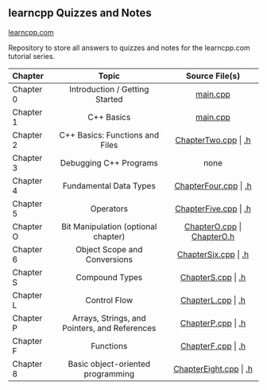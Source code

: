 ## learncpp Quizzes and Notes

[learncpp.com](https://www.learncpp.com/)

Repository to store all answers to quizzes and notes for the learncpp.com tutorial series.

Chapter | Topic | Source File(s)
:-- | :--: | :--:
Chapter 0 | Introduction / Getting Started | [main.cpp](./LearnCPP/main.cpp)
Chapter 1 | C++ Basics | [main.cpp](./LearnCPP/main.cpp)
Chapter 2 | C++ Basics: Functions and Files | [ChapterTwo.cpp](./LearnCPP/ChapterTwo.cpp) \| [.h](./LearnCPP/ChapterTwo.h)
Chapter 3 | Debugging C++ Programs | none
Chapter 4 | Fundamental Data Types | [ChapterFour.cpp](./LearnCPP/ChapterFour.cpp) \| [.h](./LearnCPP/ChapterFour.h)
Chapter 5 | Operators | [ChapterFive.cpp](./LearnCPP/ChapterFive.cpp) \| [.h](./LearnCPP/ChapterFive.h)
Chapter O | Bit Manipulation (optional chapter) | [ChapterO.cpp](./LearnCPP/ChapterO.cpp) \| [ChapterO.h](./LearnCPP/ChapterO.h)
Chapter 6 | Object Scope and Conversions | [ChapterSix.cpp](./LearnCPP/ChapterSix.cpp) \| [.h](./LearnCPP/ChapterSix.h)
Chapter S | Compound Types | [ChapterS.cpp](./LearnCPP/ChapterS.cpp) \| [.h](./LearnCPP/ChapterS.hpp)
Chapter L | Control Flow | [ChapterL.cpp](./LearnCPP/ChapterL.cpp) \| [.h](./LearnCPP/ChapterL.hpp)
Chapter P | Arrays, Strings, and Pointers, and References | [ChapterP.cpp](./LearnCPP/ChapterP.cpp) \| [.h](./LearnCPP/ChapterP.hpp)
Chapter F | Functions | [ChapterF.cpp](./LearnCPP/ChapterF.cpp) \| [.h](./LearnCPP/ChapterF.h)
Chapter 8 | Basic object-oriented programming | [ChapterEight.cpp](./LearnCPP/ChapterEight.cpp) \| [.h](./LearnCPP/ChapterEight.h)

